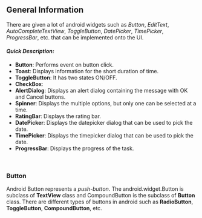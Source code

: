 ## General Information
There are given a lot of android widgets such as _Button_, _EditText_, _AutoCompleteTextView_,
_ToggleButton_, _DatePicker_, _TimePicker_, _ProgressBar_, etc. that can be implemented onto the UI.

#### _Quick Description:_
- **Button**: Performs event on button click.
- **Toast**: Displays information for the short duration of time.
- **ToggleButton**: It has two states ON/OFF.
- **CheckBox**:
- **AlertDialog**: Displays an alert dialog containing the message with OK and Cancel buttons.
- **Spinner**: Displays the multiple options, but only one can be selected at a time.
- **RatingBar**: Displays the rating bar.
- **DatePicker**: Displays the datepicker dialog that can be used to pick the date.
- **TimePicker**: Displays the timepicker dialog that can be used to pick the date.
- **ProgressBar**: Displays the progress of the task.

<br>

### Button
Android Button represents a _push-button_. The android.widget.Button is subclass of **TextView** class and CompoundButton is the subclass of **Button** class.
There are different types of buttons in android such as **RadioButton**, **ToggleButton**, **CompoundButton**, etc.
